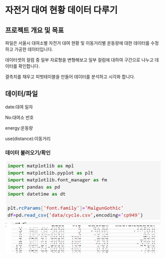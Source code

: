 # 자전거 대여 현황 데이터 다루기

## 프로젝트 개요 및 목표

파일은 서울시 대여소별 자전거 대여 현황 및 이동거리별 운동량에 대한 데이터를 수정하고 가공한 데이터입니다.

데이터셋의 컬럼 중 일부 자료형을 변형해보고 일부 컬럼에 대하여 구간으로 나누고 데이터를 확인합니다.

결측치를 채우고 피벗테이블을 만들어 데이터를 분석하고 시각화 합니다.

## 데이터/파일


date:대여 일자

No:대여소 번호

energy:운동량

use(distance):이동거리

### 데이터 불러오기/확인
<img src="image/library.png" width="500">
<img src="image/read.png" width="500" height="100">
